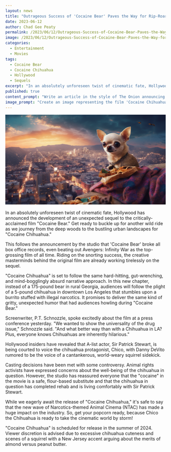 ```yaml
---
layout: news
title: "Outrageous Success of 'Cocaine Bear' Paves the Way for Rip-Roaring Sequel: 'Cocaine Chihuahua'"
date: 2023-06-12
author: Chad Gee Peaty
permalink: /2023/06/12/Outrageous-Success-of-Cocaine-Bear-Paves-the-Way-for-Rip-Roaring-Sequel-Cocaine-Chihuahua
image: /2023/06/12/Outrageous-Success-of-Cocaine-Bear-Paves-the-Way-for-Rip-Roaring-Sequel-Cocaine-Chihuahua.png
categories:
  - Entertainment
  - Movies
tags:
  - Cocaine Bear
  - Cocaine Chihuahua
  - Hollywood
  - Sequels
excerpt: "In an absolutely unforeseen twist of cinematic fate, Hollywood has announced the development of an unexpected sequel to the critically-acclaimed film 'Cocaine Bear'. Get ready to buckle up for another wild ride as we journey from the deep woods to the bustling urban landscapes for 'Cocaine Chihuahua'."
published: true
content_prompt: "Write an article in the style of The Onion announcing a sequel called Cocaine Chihuahua."
image_prompt: "Create an image representing the film 'Cocaine Chihuahua', featuring a Chihuahua, a burrito, and a bustling urban landscape."
---
```


![Cocaine Chihuahua](/2023/06/12/Outrageous-Success-of-Cocaine-Bear-Paves-the-Way-for-Rip-Roaring-Sequel-Cocaine-Chihuahua.png)

In an absolutely unforeseen twist of cinematic fate, Hollywood has announced the development of an unexpected sequel to the critically-acclaimed film "Cocaine Bear." Get ready to buckle up for another wild ride as we journey from the deep woods to the bustling urban landscapes for "Cocaine Chihuahua."

This follows the announcement by the studio that 'Cocaine Bear' broke all box office records, even beating out Avengers: Infinity War as the top-grossing film of all time. Riding on the snorting success, the creative masterminds behind the original film are already working tirelessly on the sequel.

"Cocaine Chihuahua" is set to follow the same hard-hitting, gut-wrenching, and mind-bogglingly absurd narrative approach. In this new chapter, instead of a 175-pound bear in rural Georgia, audiences will follow the plight of a 5-pound chihuahua in downtown Los Angeles that stumbles upon a burrito stuffed with illegal narcotics. It promises to deliver the same kind of gritty, unexpected humor that had audiences howling during "Cocaine Bear."

Screenwriter, P.T. Schnozzle, spoke excitedly about the film at a press conference yesterday. "We wanted to show the universality of the drug issue," Schnozzle said. "And what better way than with a Chihuahua in LA? Plus, everyone knows Chihuahuas are inherently hilarious."

Hollywood insiders have revealed that A-list actor, Sir Patrick Stewart, is being courted to voice the chihuahua protagonist, Chico, with Danny DeVito rumored to be the voice of a cantankerous, world-weary squirrel sidekick.

Casting decisions have been met with some controversy. Animal rights activists have expressed concerns about the well-being of the chihuahua in question. However, the studio has reassured everyone that the "cocaine" in the movie is a safe, flour-based substitute and that the chihuahua in question has completed rehab and is living comfortably with Sir Patrick Stewart.

While we eagerly await the release of "Cocaine Chihuahua," it's safe to say that the new wave of Narcotics-themed Animal Cinema (NTAC) has made a huge impact on the industry. So, get your popcorn ready, because Chico the Chihuahua is ready to take the cinematic world by storm!

"Cocaine Chihuahua" is scheduled for release in the summer of 2024. Viewer discretion is advised due to excessive chihuahua cuteness and scenes of a squirrel with a New Jersey accent arguing about the merits of almond versus peanut butter.